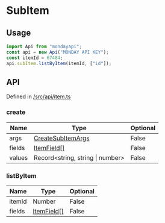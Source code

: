 # SubItem

## Usage

```typescript
import Api from "mondayapi";
const api = new Api("MONDAY API KEY");
const itemId = 67484;
api.subItem.listByItem(itemId, ["id"]);
```

## API

Defined in [/src/api/item.ts](../src/api/item.ts)

### **create**

| Name   | Type                                           | Optional |
| ------ | ---------------------------------------------- | -------- |
| args   | [CreateSubItemArgs](../src/interfaces/item.ts) | False    |
| fields | [ItemField[]](../src/interfaces/item.ts)       | False    |
| values | Record<string, string \| number>               | False    |

### **listByItem**

| Name   | Type                                     | Optional |
| ------ | ---------------------------------------- | -------- |
| itemId | Number                                   | False    |
| fields | [ItemField[]](../src/interfaces/item.ts) | False    |
